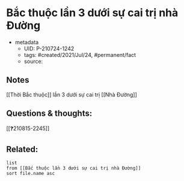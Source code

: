 ---
---

# Bắc thuộc lần 3 dưới sự cai trị nhà Đường

- metadata
	- UID: P-210724-1242
	- tags: #created/2021/Jul/24, #permanent/fact 
	- source: 

## Notes
[[Thời Bắc thuộc]] lần 3 dưới sự cai trị [[Nhà Đường]]

## Questions & thoughts:
[[❓210815-2245]]

## Related:
```dataview
list
from [[Bắc thuộc lần 3 dưới sự cai trị nhà Đường]]
sort file.name asc
```
